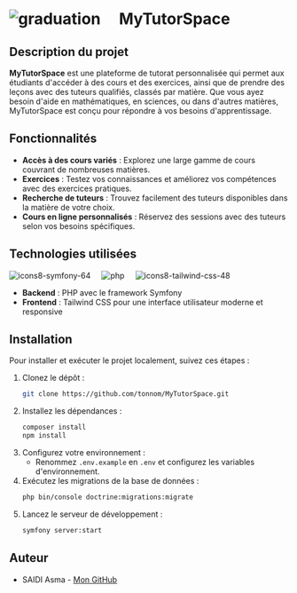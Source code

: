 # ![graduation](https://github.com/user-attachments/assets/1f595fc5-0969-45be-b2b0-ae8641e4b1e0)  &nbsp;&nbsp;&nbsp;   MyTutorSpace


## Description du projet

**MyTutorSpace** est une plateforme de tutorat personnalisée qui permet aux étudiants d'accéder à des cours et des exercices, ainsi que de prendre des leçons avec des tuteurs qualifiés, classés par matière. Que vous ayez besoin d'aide en mathématiques, en sciences, ou dans d'autres matières, MyTutorSpace est conçu pour répondre à vos besoins d'apprentissage.

## Fonctionnalités

- **Accès à des cours variés** : Explorez une large gamme de cours couvrant de nombreuses matières.
- **Exercices** : Testez vos connaissances et améliorez vos compétences avec des exercices pratiques.
- **Recherche de tuteurs** : Trouvez facilement des tuteurs disponibles dans la matière de votre choix.
- **Cours en ligne personnalisés** : Réservez des sessions avec des tuteurs selon vos besoins spécifiques.

## Technologies utilisées
![icons8-symfony-64](https://github.com/user-attachments/assets/3b8add42-9228-459f-b2e7-341bc45d2d3e) &nbsp;&nbsp;&nbsp;  ![php](https://github.com/user-attachments/assets/6aeaeefc-e510-4f19-9b60-78f3e7b7e2ca) &nbsp;&nbsp;&nbsp; ![icons8-tailwind-css-48](https://github.com/user-attachments/assets/38794bac-1b9d-4884-a8f6-ca497ed1ae21)
<br>
- **Backend** : PHP avec le framework Symfony
- **Frontend** : Tailwind CSS pour une interface utilisateur moderne et responsive <br>

## Installation

Pour installer et exécuter le projet localement, suivez ces étapes :

1. Clonez le dépôt :
   ```bash
   git clone https://github.com/tonnom/MyTutorSpace.git
   ```
2. Installez les dépendances :
   ```bash
   composer install
   npm install
   ```
3. Configurez votre environnement :
    - Renommez `.env.example` en `.env` et configurez les variables d'environnement.
4. Exécutez les migrations de la base de données :
   ```bash
   php bin/console doctrine:migrations:migrate
   ```
5. Lancez le serveur de développement :
   ```bash
   symfony server:start
   ```

## Auteur

- SAIDI Asma - [Mon GitHub](https://github.com/yah422)
